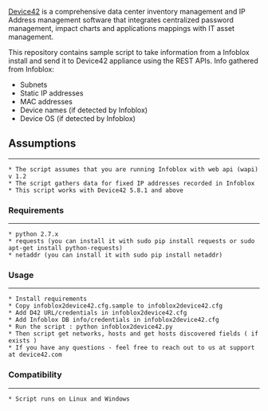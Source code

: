 [Device42](http://www.device42.com/) is a comprehensive data center inventory management and IP Address management software 
that integrates centralized password management, impact charts and applications mappings with IT asset management.

This repository contains sample script to take information from a Infoblox install and send it to Device42 appliance using the REST APIs.
Info gathered from Infoblox:

* Subnets
* Static IP addresses
* MAC addresses
* Device names (if detected by Infoblox)
* Device OS (if detected by Infoblox)
    

## Assumptions
-----------------------------
    * The script assumes that you are running Infoblox with web api (wapi) v 1.2
    * The script gathers data for fixed IP addresses recorded in Infoblox
    * This script works with Device42 5.8.1 and above

    
### Requirements
-----------------------------
    * python 2.7.x
    * requests (you can install it with sudo pip install requests or sudo apt-get install python-requests)
    * netaddr (you can install it with sudo pip install netaddr)
    
### Usage
-----------------------------
    * Install requirements
    * Copy infoblox2device42.cfg.sample to infoblox2device42.cfg
    * Add D42 URL/credentials in infoblox2device42.cfg
    * Add Infoblox DB info/credentials in infoblox2device42.cfg
    * Run the script : python infoblox2device42.py
    * Then script get networks, hosts and get hosts discovered fields ( if exists )
    * If you have any questions - feel free to reach out to us at support at device42.com

    
### Compatibility
-----------------------------
    * Script runs on Linux and Windows

